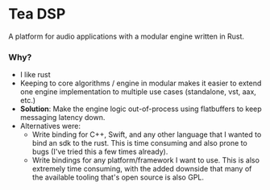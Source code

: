 # Tea DSP

A platform for audio applications with a modular engine written in Rust.

### Why?

* I like rust
* Keeping to core algorithms / engine in modular makes it easier to extend one engine implementation to multiple use cases (standalone, vst, aax, etc.)
* **Solution**: Make the engine logic out-of-process using flatbuffers to keep messaging latency down.
* Alternatives were:
  * Write binding for C++, Swift, and any other language that I wanted to bind an sdk to the rust. This is time consuming and also prone to bugs (I've tried this a few times already).
  * Write bindings for any platform/framework I want to use. This is also extremely time consuming, with the added downside that many of the available tooling that's open source is also GPL.



